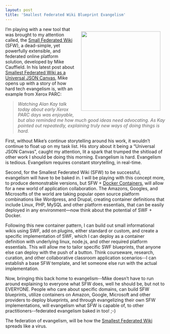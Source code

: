 ```yaml
---
layout: post
title: 'Smallest Federated Wiki Blueprint Evangelism'
---
```

<p><img style="padding: 15px;" src="https://s3.amazonaws.com/kinlane-productions/api-evangelist/t-shirts/KL_InApiWeTrust-1000.png" alt="" width="250" align="right" /></p>
<p>I&rsquo;m playing with a new tool that was brought to my attention called, the <a href="http://www.caulfield.pw:3000/view/welcome-visitors">Small Federated Wiki</a> (SFW), a dead-simple, yet powerfully extensible, and federated online platform solution, developed by Mike Cauffield.  In his latest post about <a href="http://hapgood.us/2014/06/20/smallest-federated-wiki-as-a-universal-json-canvas/">Smallest Federated Wiki as a Universal JSON Canvas</a>, Mike opens up with a story of how hard tech evangelism is, with an example from Xerox PARC:</p>
<blockquote><em>Watching Alan Kay talk today about early Xerox PARC days was enjoyable, but also reminded me how much good ideas need advocating. As Kay pointed out repeatedly, explaining truly new ways of doing things is hard.</em></blockquote>
<p>First, without Mike&rsquo;s continue storytelling around his work, it wouldn&rsquo;t continue to float up on my task list. His story about it being a &ldquo;Universal JSON Canvas&rdquo;, caught my attention, lit a spark that trumped the shitload of other work I should be doing this morning.  Evangelism is hard. Evangelism is tedious. Evangelism requires constant storytelling, in real-time.</p>
<p>Second, for the Smallest Federated Wiki (SFW) to be successful, evangelism will have to be baked in. I will be playing with this concept more, to produce demonstrable versions, but SFW + <a href="http://www.docker.com/">Docker Containers</a>, will allow for a new world of application collaboration. The Amazons, Googles, and Microsofts of the world are taking popular open source platform combinations like Wordpress, and Drupal, creating container definitions that include Linux, PHP, MySQL and other platform essentials, that can be easily deployed in any environment&mdash;now think about the potential of SWF + Docker.</p>
<p>Following this new container pattern, I can build out small informational wikis using SWF, add on plugins, either standard or custom, and create a specific implementation of SWF, which I can deploy as a container definition with underlying linux, node.js, and other required platform essentials.  This will allow me to tailor specific SWF blueprints, that anyone else can deploy with the push of a button. Think courseware, research, curation, and other collaborative classroom application scenarios--I can establish a base SFW template, and let someone else run with the actual implementation.</p>
<p>Now, bringing this back home to evangelism--Mike doesn&rsquo;t have to run around explaining to everyone what SFW does, well he should be, but not to EVERYONE. People who care about specific domains, can build SFW blueprints, utilize containers on Amazon, Google, Microsoft and other providers to deploy blueprints, and through evangelizing their own SFW implementations, will evangelism what SFW is capable of, to other practitioners--federated evangelism baked in too! ;-)</p>
<p>The federation of evangelism, will be how the <a href="http://www.caulfield.pw:3000/view/welcome-visitors">Smallest Federated Wiki</a> spreads like a virus.</p>